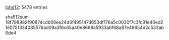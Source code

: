 [lphd12](https://github.com/lphd12): 5478 entries

sha512sum 18f798982f90874cdb08ee24d6f495147d653df176a5c0030f7c3fc91e40ed21e0751334085576ad09a3f6c65a40e8668a5933abf68a87e49654d2c533ab6de4

